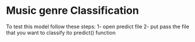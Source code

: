 # Music genre Classification
To test this model follow these steps:
1- open predict file
2- put pass the file that you want to classify ito predict() function

